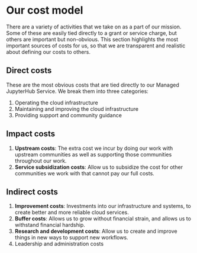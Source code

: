 # Our cost model

There are a variety of activities that we take on as a part of our mission.
Some of these are easily tied directly to a grant or service charge, but others are important but non-obvious.
This section highlights the most important sources of costs for us, so that we are transparent and realistic about defining our costs to others.

## Direct costs

These are the most obvious costs that are tied directly to our Managed JupyterHub Service.
We break them into three categories:

1. Operating the cloud infrastructure
2. Maintaining and improving the cloud infrastructure
3. Providing support and community guidance

## Impact costs



1. **Upstream costs**: The extra cost we incur by doing our work with upstream communities as well as supporting those communities throughout our work.
2. **Service subsidization costs**: Allow us to subsidize the cost for other communities we work with that cannot pay our full costs.

## Indirect costs

1. **Improvement costs**: Investments into our infrastructure and systems, to create better and more reliable cloud services.
2. **Buffer costs**: Allows us to grow without financial strain, and allows us to withstand financial hardship.
3. **Research and development costs**: Allow us to create and improve things in new ways to support new workflows.
4. Leadership and administration costs
